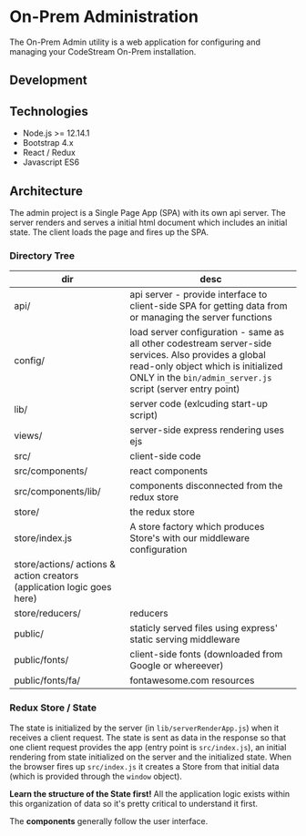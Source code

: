# On-Prem Administration

The On-Prem Admin utility is a web application for configuring and managing your
CodeStream On-Prem installation.

## Development

## Technologies

*	Node.js >= 12.14.1
*	Bootstrap 4.x
*	React / Redux
*	Javascript ES6

## Architecture

The admin project is a Single Page App (SPA) with its own api server.
The server renders and serves a initial html document which includes
an initial state. The client loads the page and fires up the SPA.

### Directory Tree

| dir | desc |
| --- | --- |
| api/ | api server - provide interface to client-side SPA for getting data from or managing the server functions |
| config/ | load server configuration - same as all other codestream server-side services. Also provides a global read-only object which is initialized ONLY in the `bin/admin_server.js` script (server entry point) |
| lib/ | server code (exlcuding start-up script) |
| views/ | server-side express rendering uses ejs |
| src/ | client-side code |
| src/components/ | react components |
| src/components/lib/ | components disconnected from the redux store |
| store/ | the redux store |
| store/index.js | A store factory which produces Store's with our middleware configuration |
| store/actions/ actions & action creators (application logic goes here) |
| store/reducers/ | reducers |
| public/ | staticly served files using express' static serving middleware |
| public/fonts/ | client-side fonts (downloaded from Google or whereever) |
| public/fonts/fa/ | fontawesome.com resources |

### Redux Store / State

The state is initialized by the server (in `lib/serverRenderApp.js`) when it
receives a client request. The state is sent as data in the response so that one
client request provides the app (entry point is `src/index.js`), an initial
rendering from state initialized on the server and the initialized state.  When
the browser fires up `src/index.js` it creates a Store from that initial data
(which is provided through the `window` object).

**Learn the structure of the State first!** All the application logic exists
within this organization of data so it's pretty critical to understand it first.

The **components** generally follow the user interface.
